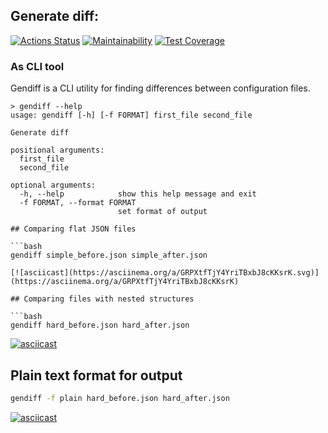 ## Generate diff:
[![Actions Status](https://github.com/di8ry/python-project-lvl2/workflows/hexlet-check/badge.svg)](https://github.com/di8ry/python-project-lvl2/actions)
[![Maintainability](https://api.codeclimate.com/v1/badges/8eb1e5f1c890cf752b2e/maintainability)](https://codeclimate.com/github/di8ry/python-project-lvl2/maintainability)
[![Test Coverage](https://api.codeclimate.com/v1/badges/8eb1e5f1c890cf752b2e/test_coverage)](https://codeclimate.com/github/di8ry/python-project-lvl2/test_coverage)


### As CLI tool
Gendiff is a CLI utility for finding differences between configuration files.

```
> gendiff --help
usage: gendiff [-h] [-f FORMAT] first_file second_file

Generate diff

positional arguments:
  first_file
  second_file

optional arguments:
  -h, --help            show this help message and exit
  -f FORMAT, --format FORMAT
                        set format of output

## Comparing flat JSON files

```bash
gendiff simple_before.json simple_after.json

[![asciicast](https://asciinema.org/a/GRPXtfTjY4YriTBxbJ8cKKsrK.svg)](https://asciinema.org/a/GRPXtfTjY4YriTBxbJ8cKKsrK)

## Comparing files with nested structures

```bash
gendiff hard_before.json hard_after.json
```

[![asciicast](https://asciinema.org/a/k9MSkXjE1Mgc5UpNtaQMnDcVT.svg)](https://asciinema.org/a/k9MSkXjE1Mgc5UpNtaQMnDcVT)

## Plain text format for output

```bash
gendiff -f plain hard_before.json hard_after.json
```

[![asciicast](https://asciinema.org/a/VWpw8eZofCM6l6fl74LWfCHMh.svg)](https://asciinema.org/a/VWpw8eZofCM6l6fl74LWfCHMh)
